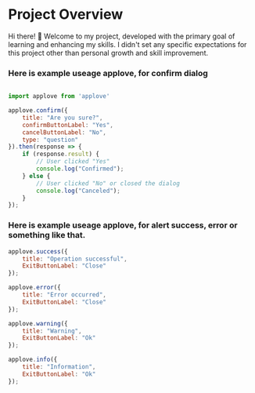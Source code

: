 # Project Overview

Hi there! 👋 Welcome to my project, developed with the primary goal of learning and enhancing my skills. I didn't set any specific expectations for this project other than personal growth and skill improvement.

### Here is example useage applove, for confirm dialog
```javascript

import applove from 'applove'

applove.confirm({ 
    title: "Are you sure?", 
    confirmButtonLabel: "Yes", 
    cancelButtonLabel: "No", 
    type: "question" 
}).then(response => {
    if (response.result) {
        // User clicked "Yes"
        console.log("Confirmed");
    } else {
        // User clicked "No" or closed the dialog
        console.log("Canceled");
    }
});

```

### Here is example useage applove, for alert success, error or something like that.
```javascript
applove.success({ 
    title: "Operation successful", 
    ExitButtonLabel: "Close" 
});

applove.error({ 
    title: "Error occurred", 
    ExitButtonLabel: "Close" 
});

applove.warning({ 
    title: "Warning", 
    ExitButtonLabel: "Ok" 
});

applove.info({ 
    title: "Information", 
    ExitButtonLabel: "Ok" 
});


```

